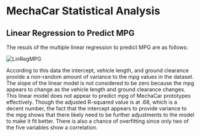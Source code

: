 # MechaCar Statistical Analysis

## Linear Regression to Predict MPG

The resuls of the multiple linear regression to predict MPG are as follows:

![LinRegMPG](https://user-images.githubusercontent.com/85318060/135897892-2b5a20ba-afdb-4d99-995d-464f9461220c.png)

According to this data the intercept, vehicle length, and ground clearance provide a non-random amount of variance to the mpg values in the dataset. The slope of the linear model is not considered to be zero because the mpg appears to change as the vehicle length and ground clearance changes. This linear model does not appear to predict mpg of MechaCar prototypes effectively. Though the adjusted R-squared value is at .68, which is a decent number, the fact that the intercept appears to provide variance to the mpg shows that there likely need to be further adjustments to the model to make it fit better. There is also a chance of overfitting since only two of the five variables show a correlation.
